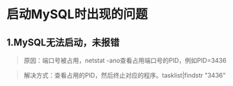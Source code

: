 # 启动MySQL时出现的问题

## 1.MySQL无法启动，未报错
> 原因：端口号被占用，netstat -ano查看占用端口号的PID，例如PID=3436

> 解决方式：查看占用的PID，然后终止对应的程序。tasklist|findstr "3436"
